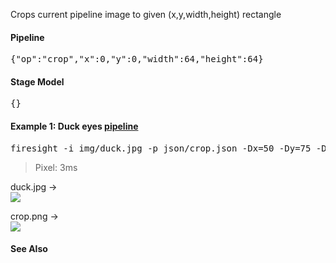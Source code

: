 Crops current pipeline image to given (x,y,width,height) rectangle

#### Pipeline
<pre>{"op":"crop","x":0,"y":0,"width":64,"height":64}</pre>

#### Stage Model
<pre>{}</pre>

#### Example 1: Duck eyes [pipeline](https://github.com/firepick1/FireSight/blob/master/json/crop.json)
<pre>firesight -i img/duck.jpg -p json/crop.json -Dx=50 -Dy=75 -Dwidth=100 -Dheight=50</pre>
> Pixel: 3ms

duck.jpg &rarr; <br>
<img src="https://github.com/firepick1/FireSight/blob/master/img/duck.jpg?raw=true">

crop.png &rarr; <br>
<img src="https://github.com/firepick1/FireSight/blob/master/img/crop.png?raw=true">

#### See Also
